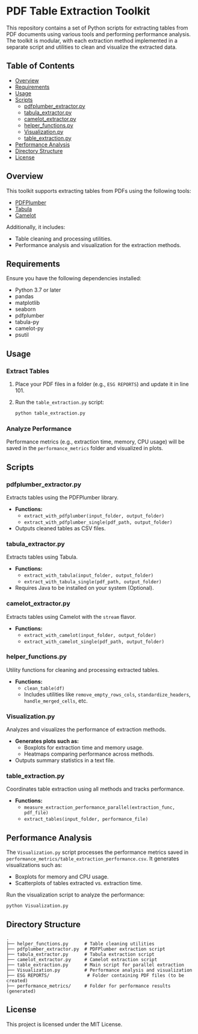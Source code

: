 # PDF Table Extraction Toolkit

This repository contains a set of Python scripts for extracting tables from PDF documents using various tools and performing performance analysis. The toolkit is modular, with each extraction method implemented in a separate script and utilities to clean and visualize the extracted data.

## Table of Contents

- [Overview](#overview)
- [Requirements](#requirements)
- [Usage](#usage)
- [Scripts](#scripts)
  - [pdfplumber_extractor.py](#pdfplumber_extractorpy)
  - [tabula_extractor.py](#tabula_extractorpy)
  - [camelot_extractor.py](#camelot_extractorpy)
  - [helper_functions.py](#helper_functionspy)
  - [Visualization.py](#visualizationpy)
  - [table_extraction.py](#table_extractionpy)
- [Performance Analysis](#performance-analysis)
- [Directory Structure](#directory-structure)
- [License](#license)

## Overview

This toolkit supports extracting tables from PDFs using the following tools:
- [PDFPlumber](https://github.com/jsvine/pdfplumber)
- [Tabula](https://tabula.technology/)
- [Camelot](https://camelot-py.readthedocs.io/)

Additionally, it includes:
- Table cleaning and processing utilities.
- Performance analysis and visualization for the extraction methods.

## Requirements

Ensure you have the following dependencies installed:
- Python 3.7 or later
- pandas
- matplotlib
- seaborn
- pdfplumber
- tabula-py
- camelot-py
- psutil


## Usage

### Extract Tables
1. Place your PDF files in a folder (e.g., `ESG REPORTS`) and update it in line 101.
2. Run the `table_extraction.py` script:

   ```bash
   python table_extraction.py 
   ```

### Analyze Performance
Performance metrics (e.g., extraction time, memory, CPU usage) will be saved in the `performance_metrics` folder and visualized in plots.

## Scripts

### pdfplumber_extractor.py
Extracts tables using the PDFPlumber library.
- **Functions:**
  - `extract_with_pdfplumber(input_folder, output_folder)`
  - `extract_with_pdfplumber_single(pdf_path, output_folder)`
- Outputs cleaned tables as CSV files.

### tabula_extractor.py
Extracts tables using Tabula.
- **Functions:**
  - `extract_with_tabula(input_folder, output_folder)`
  - `extract_with_tabula_single(pdf_path, output_folder)`
- Requires Java to be installed on your system (Optional).

### camelot_extractor.py
Extracts tables using Camelot with the `stream` flavor.
- **Functions:**
  - `extract_with_camelot(input_folder, output_folder)`
  - `extract_with_camelot_single(pdf_path, output_folder)`

### helper_functions.py
Utility functions for cleaning and processing extracted tables.
- **Functions:**
  - `clean_table(df)`
  - Includes utilities like `remove_empty_rows_cols`, `standardize_headers`, `handle_merged_cells`, etc.

### Visualization.py
Analyzes and visualizes the performance of extraction methods.
- **Generates plots such as:**
  - Boxplots for extraction time and memory usage.
  - Heatmaps comparing performance across methods.
- Outputs summary statistics in a text file.

### table_extraction.py
Coordinates table extraction using all methods and tracks performance.
- **Functions:**
  - `measure_extraction_performance_parallel(extraction_func, pdf_file)`
  - `extract_tables(input_folder, performance_file)`

## Performance Analysis

The `Visualization.py` script processes the performance metrics saved in `performance_metrics/table_extraction_performance.csv`. It generates visualizations such as:
- Boxplots for memory and CPU usage.
- Scatterplots of tables extracted vs. extraction time.

Run the visualization script to analyze the performance:
```bash
python Visualization.py
```

## Directory Structure

```
.
├── helper_functions.py      # Table cleaning utilities
├── pdfplumber_extractor.py  # PDFPlumber extraction script
├── tabula_extractor.py      # Tabula extraction script
├── camelot_extractor.py     # Camelot extraction script
├── table_extraction.py      # Main script for parallel extraction
├── Visualization.py         # Performance analysis and visualization
├── ESG REPORTS/              # Folder containing PDF files (to be created)
├── performance_metrics/     # Folder for performance results (generated)
```

## License

This project is licensed under the MIT License.

